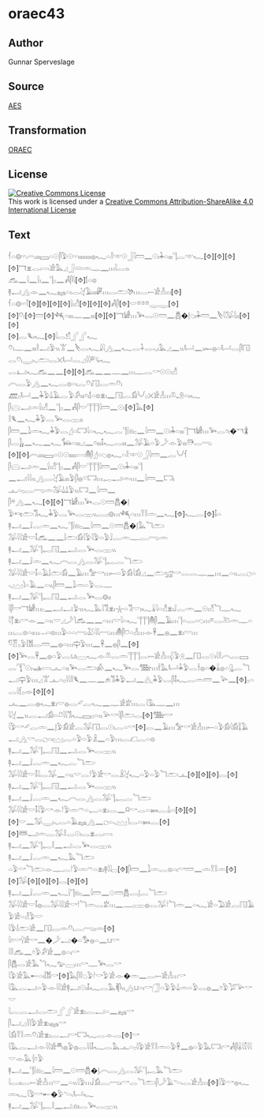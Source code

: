 # oraec43

## Author

Gunnar Sperveslage

## Source

[AES](https://github.com/simondschweitzer/aes)

## Transformation

[ORAEC](https://oraec.github.io/)

## License

<a rel="license" href="http://creativecommons.org/licenses/by-sa/4.0/"><img alt="Creative Commons License" style="border-width:0" src="https://i.creativecommons.org/l/by-sa/4.0/88x31.png" /></a><br />This work is licensed under a <a rel="license" href="http://creativecommons.org/licenses/by-sa/4.0/">Creative Commons Attribution-ShareAlike 4.0 International License</a>

## Text

𓆳𓏏𓊗𓎆𓎆𓇹𓏤𓏤𓏤𓈙𓏏𓇳𓋴𓅱𓇳𓎆𓎆𓏤𓏤𓏤𓏤𓏤𓏤𓏤𓏤𓏤𓐍𓆑𓏏𓎛𓎱𓇳𓃀𓇋𓏠𓈖𓇳𓏤𓇓𓏏𓏤𓏤𓏤𓊹𓐛𓎱𓆑[⯑][⯑][⯑]<br>
[⯑]𓄓𓁷𓂋𓇯𓀀𓅓𓈎𓃀𓄲𓏛𓊃𓈖𓏥𓇋𓂋𓏭<br>
𓃹𓈖𓇋𓈖𓍛𓏤𓈖𓊹𓊪𓈖𓀻𓋴𓇋[⯑]𓌀𓏏𓊖<br>
𓊢𓂝𓂻𓁹𓈖𓆑𓈐𓏏𓏤𓂋𓋔𓄿𓏤𓏤𓏤𓏞𓏥𓂋𓂧𓌗𓏥𓂋𓍿𓀀𓁐𓏥[⯑]<br>
𓆳𓏏𓊗𓎆𓎆𓌐[⯑][⯑][⯑][⯑]𓍛𓏤𓀭[⯑][⯑][⯑]𓀻𓋴[⯑]𓎟𓎼𓎼𓎼𓇾𓇾[⯑]<br>
[⯑]𓄣𓏤[⯑]𓏠[⯑]𓆈𓏏𓏤𓏤𓏤𓊃𓈖𓏤𓏤𓏤[⯑][⯑]𓄓𓀎𓏥𓅨𓂋𓇳𓏠𓈖𓆣�𓊤𓆇𓏤𓇓𓏠𓈖𓌸𓇋𓅮𓇛𓏤𓏤[⯑][⯑]<br>
[⯑]𓐛𓆰𓏤𓆑[⯑]𓇋𓂋𓀸𓂾𓂾𓆑<br>
𓄣𓏤𓊃𓈖𓏤𓏤𓏤𓎛𓂝𓅱𓏭𓀠𓈖𓌸𓂋𓆑𓇍𓇋𓂻𓈖𓆑𓂋𓇑𓂋𓈅𓏤𓅓𓈎𓈖𓏭𓂡𓈖𓆱𓐍𓏏𓂡𓂋𓋴𓉔𓂋𓄣𓏤𓇾𓏤𓈅𓂧𓂋𓏴𓂡𓂋𓈎𓇋𓇋𓀐𓆑<br>
𓂋𓂞𓆑𓃹𓈖𓈖[⯑][⯑]𓃹𓈖𓈖𓊃𓈖𓏥𓊃𓂋𓎡𓇳𓇳𓏤𓀭<br>
𓇹𓂋𓅱𓂻𓈖𓆑𓂋𓊖𓏏𓏤𓐛𓄣𓏤𓉔𓂋𓏛𓄣𓏤<br>
𓊏𓊪𓂡𓈖𓇓𓅱𓍑𓄿𓐛𓅱𓀔𓏤𓏤𓏤𓏌𓏤𓌀𓏏𓊖𓁷𓏤𓈖𓉔𓐛𓀁𓄋𓊪𓏴𓀀𓁐𓏥𓌨𓄂𓏏𓏤𓆑<br>
𓋴𓈍𓂝𓏛𓍛𓏤𓀭𓈖𓊹𓊪𓈖𓀻𓋴𓎟𓊹𓊹𓊹𓇋𓏠𓈖𓇳𓏤[⯑]𓅓[⯑]<br>
𓎛𓆰𓈖𓆑𓇓𓅱𓂋𓅨𓂋𓊔𓏤𓏤<br>
𓋴𓏠𓈖𓍖𓏛𓆑𓇓𓅱𓂋𓊨𓏏𓉐𓇋𓏏𓆑𓆑𓐛𓊹𓍛𓁶𓊪𓈖𓇋𓏠𓈖𓇳𓏤𓇓𓏏𓏤𓏤𓏤𓊹𓄓𓀎𓏥𓅨𓂋𓏌𓏤�𓎔𓇇<br>
𓋴𓂋𓃱𓈖𓆑𓈖𓆑𓍄𓏏𓏤𓏤𓏤𓈎𓈖𓏌𓏤𓏤𓏤𓄤𓆑𓂋𓏤𓏤𓏤𓈖𓅮𓄿𓏏𓅱𓌳𓁹𓅱𓏤𓏤𓏤𓇥𓂋𓂸<br>
[⯑][⯑]𓇹𓏤𓏤𓏤𓏤𓈙𓏏𓇳𓇳𓏤𓏤𓏤𓏤𓏤𓇯𓄟𓋴𓊨𓏏𓆇𓐍𓆑𓏏𓎛𓎱𓇳𓃀𓇋𓏠𓈖𓐛𓄋𓆳<br>
𓋴𓈍𓂝𓏛𓈖𓍛𓏤𓀭𓊹𓊪𓈖𓀻𓋴𓎟𓊹𓊹𓊹𓇋𓏠𓈖𓇳𓏤𓇓𓏏𓏤𓏤𓏤𓊹<br>
𓈖𓂝𓇋𓇋𓏭𓂻𓂋𓋔𓄿𓏤𓏤𓏤𓅱𓋴𓐍𓎺𓉐𓏥𓉻𓂝𓏛𓏥𓈖𓇋𓏠𓈖𓉐𓏤<br>
𓊵𓏏𓊪𓐛𓂺𓏛𓅮𓍑𓍑𓅱𓏭𓉐𓈖𓇋𓏠𓈖<br>
𓋴𓍬𓂻𓈖𓆑[⯑][⯑]𓄓𓀎𓏥𓅨𓂋𓇳𓏠𓆣�𓊤<br>
𓅱𓄞𓂧𓀢𓆑𓇓𓅱𓂋𓅨𓂋𓊔𓏭𓐛𓊪𓊗𓏥𓆈𓏏𓏥𓎝𓎛𓏛𓈖𓆑[⯑]𓆑𓐛[⯑]𓄤𓏏<br>
𓊢𓂝𓈖𓄙𓐛𓏛𓈖𓆑𓊹𓍛𓁶𓊪𓈖𓇋𓏠𓈖𓇳𓏠𓆣�𓊤𓅓𓆓𓂧<br>
𓅮𓇋𓇋𓀀𓎟𓄤𓃹𓈖𓈖𓌃𓂧𓀁𓇋𓅱𓇋𓅱𓏏𓅱𓄙𓐛𓏛𓊃𓐛𓂺𓏛<br>
𓊢𓂝𓈖𓅮𓊹𓉻𓉔𓈖𓂢𓂋𓅨𓂋𓊔𓏭<br>
𓊢𓂝𓈖𓄙𓏛𓈖𓆑𓇹𓂋𓂻𓂋𓅮𓊹𓉻𓐛𓆓𓂧<br>
𓅮𓇋𓇋𓀀𓎟𓄤𓏏𓄿𓌃𓂧𓀁𓈖𓄿𓏥𓅡𓎡𓏥𓍿𓏏𓅱𓀁𓇋𓀁𓈎𓈖𓂧𓃸𓎡𓂋𓂋𓊃𓈖𓏥𓈖𓏏𓏭𓐛𓐎𓏏𓈅𓈉𓌙𓏏𓄿𓈖𓏏𓏭𓋴𓏠𓈖𓍖𓏛𓏏𓅱𓂋𓊃<br>
𓊢𓂝𓈖𓅮𓊹𓉻𓉔𓈖𓂢𓂋𓅨𓂋𓊗𓏤𓏤<br>
𓇋𓋴𓎡𓄓𓀎𓏥𓊪𓈖𓂝𓂝𓅱𓏭𓆑𓅓𓇋𓀢𓁷𓏤𓇼𓏏𓀢𓎟𓏤𓆑𓏇𓇋𓏏𓀭𓁷𓏤𓄙𓐛𓏛𓈖𓇳𓏤𓀭𓆓𓊃𓆑<br>
𓇋𓐩𓁷𓏤𓎡𓁹𓈖𓏏𓏭𓎟𓈎𓌳𓌙𓃹𓈖𓈖𓏏𓏥𓎟𓇋𓏏𓆑𓊹𓊹𓊹𓄟𓋴𓈖𓄿𓏥𓊹𓏏𓂋𓏏𓆇𓏥𓎼𓂋𓍅𓏛𓊃𓏏𓏥𓐛𓊖𓏏𓏤𓏥𓐖𓏏𓊖𓏥𓅱𓏏𓏏𓂺𓅷𓇋𓇋𓂺𓏥𓄟𓋴𓈞𓏏𓁐𓏥𓁹𓋹𓈖𓐍𓈖𓁷𓏤𓎟𓏥<br>
𓎸𓁠𓊪𓅱𓀨𓂋𓏠𓈖𓐍𓏏𓏥𓊡𓅱𓏥𓈖𓋹𓈖𓐍𓋴𓈖[⯑][⯑]𓅨𓂋𓋹𓈖𓐍𓏏𓅱𓐛𓂓𓏤𓈀𓆑𓁹𓌨𓂋𓏛𓊹𓊹𓊹𓂋𓍿𓀀𓁐𓏥𓆄𓅱𓇶𓈖𓉔𓂋𓇳𓏤𓇋𓎛𓇹𓐛𓈙𓂋𓇰𓇳𓏤𓊛𓇯𓂜𓏏𓏤𓏤𓅨𓂋𓂧𓀉𓈖𓆑𓅨𓂋𓅢𓏥𓌂𓅓𓂡𓇓𓅱𓂋𓌂𓐍𓏏�𓏇𓐍𓏏𓊮𓐛𓆓𓂝𓊡𓅱𓏥𓈎𓀠𓊵𓏏𓊪𓇋𓇋𓎛𓆰𓈖𓊃𓈖𓂉𓀢𓇓𓅱𓂝𓈖𓂽𓇓𓅱𓂋𓋴𓄤𓆑𓂋𓏛𓏠𓈖𓅪𓈖[⯑]𓊪𓏏𓂋𓇋𓆴𓊪𓁺[⯑][⯑]<br>
𓂜𓈖𓐛𓐍𓆑𓁷𓏤𓎟𓐍𓂋𓄔𓐛𓆑𓈖𓊃𓀀𓁨𓏥𓐛𓇋𓅓𓊃𓈖𓏥<br>
𓇋𓋔𓈖𓏭𓐛𓂝𓀁𓏏𓍔𓇋𓇋𓀢𓆑𓈙𓊪𓏏𓏭𓅪𓎡𓇋𓋴𓂧𓂋[⯑]𓅢𓎡<br>
𓇋𓅱𓎡𓄔𓐛𓏛𓈖𓊤𓅱𓀁𓀀𓐛𓅮𓉔𓂋𓇳𓏤𓐛𓏏𓎡[⯑]𓂋𓈖𓄿𓏥𓅡𓎡𓀀𓁐𓏥𓍿𓏏𓅱𓀁𓇋𓀁𓆼𓄿𓂝𓂻𓎡𓂋𓐎𓏏𓏤𓈉𓐛𓏏𓅱𓏏𓅱𓏎𓈖𓏏𓅱𓏥𓂋𓆎𓐛𓏏𓊖<br>
𓊢𓂝𓈖𓅮𓊹𓉻𓉔𓈖𓂢𓂋𓅨𓂋𓊔𓏭<br>
𓊢𓂝𓈖𓄙𓐛𓏛𓈖𓆑𓐛𓆓𓂧<br>
𓅮𓇋𓇋𓀀𓎟𓄤𓇋𓂋𓅮𓈖𓏏𓏭𓎟𓂋𓎗𓅱𓀀𓎡𓂋𓏎𓋔𓆑𓏏𓅱𓏏𓅱𓆓𓂧𓊵[⯑][⯑][⯑]𓂋[⯑]<br>
𓊢𓂝𓈖𓅮𓊹𓉻𓉔𓈖𓂢𓂋𓅨𓂋𓊔𓏭<br>
𓊢𓂝𓈖𓄙𓐛𓏛𓈖𓆑𓇹𓂋𓂻𓂋𓅮𓊹𓉻𓐛𓆓𓂧<br>
𓅮𓇋𓇋𓀀𓎟𓄤𓇋𓅱𓎡𓁹𓎗𓅱𓏛𓍼𓏏𓉻𓏏𓁷𓏤𓂋𓈖𓍶𓎡𓂋𓏏𓍃𓐛𓏙𓏏[⯑][⯑][⯑]𓎟𓈖𓅮𓇾𓏤𓈅𓂋𓏏𓄿𓈐𓂻𓈖𓐎𓏏𓈅𓈉𓌙𓂋𓏏𓍃𓐛[⯑][⯑]𓆷𓂝𓏛𓐛𓅮𓎛𓂋𓇳𓏤𓂋𓁷𓂋𓇯<br>
𓊢𓂝𓈖𓅮𓊹𓉻𓎛𓈖𓂢𓂋𓅨𓂋𓊔𓏭<br>
𓊢𓂝𓈖𓄙𓐛𓏛𓈖𓆑𓅓𓆓𓂧<br>
𓏏𓅱𓎡𓆓𓂧𓁹𓊃𓐛𓎗𓅱𓏛𓍼𓏏𓁷𓏤𓊢𓇋𓇋𓊌[⯑]𓋴𓏠𓈖𓍖𓏛𓐛𓊖𓏏𓏤𓎡𓏠𓈖𓏛𓎝𓎛𓏛[⯑]<br>
[⯑]𓅮[⯑][⯑][⯑]𓂋[⯑][⯑]<br>
𓊢𓂝𓈖𓄙𓐛𓏛𓈖𓆑𓍛𓊹𓁶𓊪𓈖𓇋𓏠𓈖𓇳𓏠𓆣𓐙𓊤𓐛𓆓𓂧<br>
𓅮𓇋𓇋𓀀𓎟𓄤𓐍𓂋𓅮𓇋𓇋𓀀𓎡𓎗𓆓𓏛𓂋𓁨𓏥𓈖𓊃𓊪𓊔𓐍𓂋𓅮𓎗𓆓𓏛𓈖𓏏𓆑𓀀𓏏𓅐𓀀𓐛𓉔𓄿𓅱𓀀𓏏𓁐𓅱𓎟<br>
𓇋𓅱𓌃𓂧𓀀𓈖𓉔𓂋𓏛𓄣𓏤𓐛𓂺𓏤𓏛[⯑]<br>
𓇋𓏌𓎡𓍛𓀀𓎡𓈖�𓌳𓂝�𓏏𓅜𓐍𓏏𓈖𓂓𓎡<br>
𓇋𓎛𓃹𓈖𓏌𓅱𓀔𓀀𓈖𓊖𓏏𓏤𓎡<br>
𓋴𓆣𓂋𓀀𓅓𓆓𓆑𓅰𓈀𓏥𓎡𓊃𓅨𓂋𓎡<br>
𓇋𓅱𓀀𓅓𓄡𓏏𓏤𓀨𓎡[⯑]𓅓𓋴𓎛𓆇𓅱𓎗𓎡𓅱𓀀𓁹�𓏛𓈖𓂋𓍿𓀀𓁐𓏥𓎡<br>
𓇋𓅓𓐛𓂝𓏏𓅱𓁹𓇋𓇋𓀀𓊢𓂝𓇳𓏤𓄤𓆑𓂋𓅓𓌞𓋴𓏭𓂻𓂓𓏏𓏤𓎡𓃂𓏏𓅱𓅱𓍑𓏛𓏏𓅱𓂋𓐍𓈖𓏌𓅱𓅯𓅪𓎡𓎟<br>
𓇋𓐛𓐛𓂝𓂋𓂧𓂾𓂾𓀀𓁷𓏤𓐛𓂝𓏏𓈖𓈐𓎡<br>
𓋴𓂝𓈎𓌙𓌙𓅱𓀀𓁷𓏤𓈐𓎡<br>
𓇋𓀁𓎝𓎛𓏛𓄣𓏤𓀀𓁷𓏤𓐛𓂝𓎡𓉐𓆑𓂋𓁹𓂋[⯑]𓎡<br>
𓇋𓅓𓐛𓂝𓁹𓇋𓇋𓀀𓄪𓐍𓅱𓐍𓂋𓇋𓇋𓄤𓆑𓂋𓅓𓊵𓏏𓊪𓇋𓅱𓀀𓎝𓎛𓏛𓏏𓅱𓋹𓈖𓐍𓏏𓅱𓅓𓉐𓏤𓎡𓀻𓋴𓏇𓇋𓎿𓇋𓇋𓎟𓁹𓅓𓐪𓏌𓅱<br>
𓊢𓂝𓈖𓊹𓍛𓁶𓊪𓈖𓇋𓏠𓈖𓇳𓏠𓆣�𓊤𓇹𓂋𓂻𓂋𓅮𓊹𓉻𓅓𓆓𓂧<br>
𓇋𓂋𓏤𓏤𓂋𓍿𓀀𓁐𓏥𓎟𓈖𓏏𓏭𓇋𓅱𓏥𓄙𓀁𓐛𓂺𓏤𓎡𓂋𓆓𓂧𓋴𓌳𓄿𓌪𓂋𓀀𓁐𓏥[⯑]𓇋𓅱𓎡𓐍𓆑𓏛𓆑𓇋𓅱𓎡𓄡�𓅱𓌪𓂡𓆑<br>
𓊢𓂝𓈖𓅮𓊹𓉻𓎛𓈖𓂢𓁶𓏤𓂋𓅨𓂋𓊔𓏭<br>
